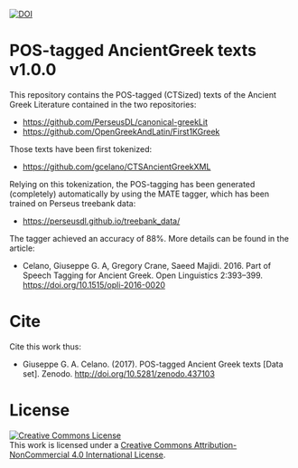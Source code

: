 [![DOI](https://zenodo.org/badge/DOI/10.5281/zenodo.437103.svg)](https://doi.org/10.5281/zenodo.437103)
# POS-tagged AncientGreek texts v1.0.0

This repository contains the POS-tagged (CTSized) texts of the Ancient Greek Literature contained in the two repositories:

* https://github.com/PerseusDL/canonical-greekLit
* https://github.com/OpenGreekAndLatin/First1KGreek

Those texts have been first tokenized:

* https://github.com/gcelano/CTSAncientGreekXML

Relying on this tokenization, the POS-tagging has been generated (completely) automatically by using the MATE tagger, which has been trained on Perseus treebank data:

* https://perseusdl.github.io/treebank_data/

The tagger achieved an accuracy of 88%. More details can be found in the article:

* Celano, Giuseppe G. A, Gregory Crane, Saeed Majidi. 2016. Part of Speech Tagging for Ancient Greek. Open Linguistics 2:393–399. https://doi.org/10.1515/opli-2016-0020

# Cite
Cite this work thus:

* Giuseppe G. A. Celano. (2017). POS-tagged Ancient Greek texts [Data set]. Zenodo. http://doi.org/10.5281/zenodo.437103

# License
<a rel="license" href="http://creativecommons.org/licenses/by-nc/4.0/"><img alt="Creative Commons License" style="border-width:0" src="https://i.creativecommons.org/l/by-nc/4.0/88x31.png" /></a><br />This work is licensed under a <a rel="license" href="http://creativecommons.org/licenses/by-nc/4.0/">Creative Commons Attribution-NonCommercial 4.0 International License</a>.
